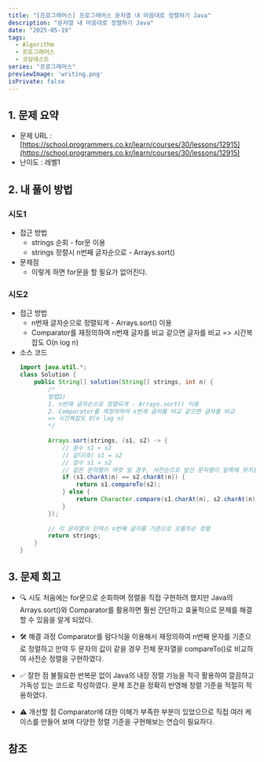 ```yaml
---
title: "[프로그래머스] 프로그래머스 문자열 내 마음대로 정렬하기 Java"
description: "문자열 내 마음대로 정렬하기 Java"
date: "2025-05-19"
tags:
  - Algorithm
  - 프로그래머스
  - 코딩테스트
series: "프로그래머스"
previewImage: 'writing.png'
isPrivate: false
---
```


## 1. 문제 요약
+ 문제 URL : [https://school.programmers.co.kr/learn/courses/30/lessons/12915](https://school.programmers.co.kr/learn/courses/30/lessons/12915)
+ 난이도 : 레벨1

## 2. 내 풀이 방법

### 시도1
+ 접근 방법
    + strings 순회 - for문 이용
    + strings 정렬시 n번째 글자순으로 - Arrays.sort() 
+ 문제점
    + 이렇게 하면 for문을 할 필요가 없어진다.

### 시도2
+ 접근 방법
    + n번재 글자순으로 정렬되게 - Arrays.sort() 이용
    + Comparator를 재정의하여 n번재 글자를 비교 같으면 글자를 비교 => 시간복잡도 O(n log n)
+ 소스 코드
    ```java
    import java.util.*;
    class Solution {
        public String[] solution(String[] strings, int n) {
            /*
            방법2)
            1. n번재 글자순으로 정렬되게 - Arrays.sort() 이용
            2. Comparator를 재정의하여 n번재 글자를 비교 같으면 글자를 비교
            => 시간복잡도 O(n log n)
            */
            
            Arrays.sort(strings, (s1, s2) -> {
                // 음수 s1 < s2
                // 같다(0) s1 = s2
                // 양수 s1 > s2
                // 같은 문자열이 여럿 일 경우, 사전순으로 앞선 문자열이 앞쪽에 위치합니다.
                if (s1.charAt(n) == s2.charAt(n)) {
                    return s1.compareTo(s2);
                } else {
                    return Character.compare(s1.charAt(n), s2.charAt(n));
                }
            });
            
            // 각 문자열의 인덱스 n번째 글자를 기준으로 오름차순 정렬
            return strings;
        }
    }
    ```
## 3. 문제 회고
+ 🔍 시도
처음에는 for문으로 순회하며 정렬을 직접 구현하려 했지만 Java의 Arrays.sort()와 Comparator를 활용하면 훨씬 간단하고 효율적으로 문제를 해결할 수 있음을 알게 되었다.

+ 🛠 해결 과정
Comparator를 람다식을 이용해서 재정의하여 n번째 문자를 기준으로 정렬하고 만약 두 문자의 값이 같을 경우 전체 문자열을 compareTo()로 비교하여 사전순 정렬을 구현하였다.

+ ✅ 잘한 점
불필요한 반복문 없이 Java의 내장 정렬 기능을 적극 활용하여 깔끔하고 가독성 있는 코드로 작성하였다. 문제 조건을 정확히 반영해 정렬 기준을 적절히 적용하였다.

+ ⚠ 개선할 점
Comparator에 대한 이해가 부족한 부분이 있었으므로 직접 여러 케이스를 만들어 보며 다양한 정렬 기준을 구현해보는 연습이 필요하다.

## 참조